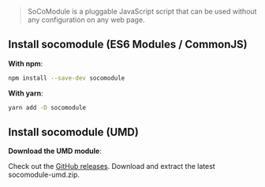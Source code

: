 >  SoCoModule is a pluggable JavaScript script that can be used without any configuration on any web page.

## Install socomodule (ES6 Modules / CommonJS)

**With npm**:

```sh
npm install --save-dev socomodule
```

**With yarn**:

```sh
yarn add -D socomodule
```

## Install socomodule (UMD)

**Download the UMD module**:

Check out the [GitHub releases](https://github.com/socialement-competents/socomodule/releases).
Download and extract the latest socomodule-umd.zip.

